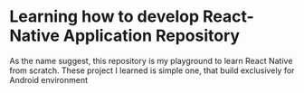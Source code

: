 # Learning how to develop React-Native Application Repository

As the name suggest, this repository is my playground to learn React Native from scratch. These project I learned is simple one, that build exclusively for Android environment
